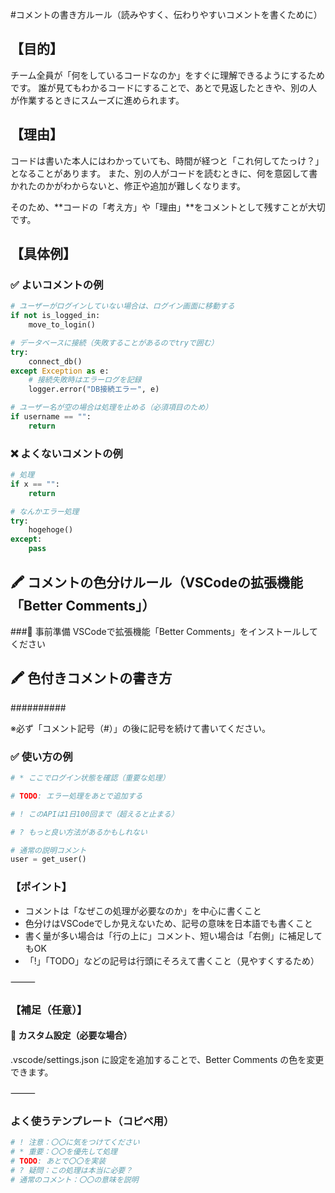 #コメントの書き方ルール（読みやすく、伝わりやすいコメントを書くために）

## 【目的】

チーム全員が「何をしているコードなのか」をすぐに理解できるようにするためです。
誰が見てもわかるコードにすることで、あとで見返したときや、別の人が作業するときにスムーズに進められます。

## 【理由】

コードは書いた本人にはわかっていても、時間が経つと「これ何してたっけ？」となることがあります。
また、別の人がコードを読むときに、何を意図して書かれたのかがわからないと、修正や追加が難しくなります。

そのため、**コードの「考え方」や「理由」**をコメントとして残すことが大切です。

## 【具体例】

### ✅ よいコメントの例

``` python
# ユーザーがログインしていない場合は、ログイン画面に移動する
if not is_logged_in:
    move_to_login()
```
``` python
# データベースに接続（失敗することがあるのでtryで囲む）
try:
    connect_db()
except Exception as e:
    # 接続失敗時はエラーログを記録
    logger.error("DB接続エラー", e)
```
``` python
# ユーザー名が空の場合は処理を止める（必須項目のため）
if username == "":
    return
```


### ❌ よくないコメントの例

``` python
# 処理
if x == "":
    return
```
``` python
# なんかエラー処理
try:
    hogehoge()
except:
    pass
```

## 🖍 コメントの色分けルール（VSCodeの拡張機能「Better Comments」）

###🔧 事前準備
VSCodeで拡張機能「Better Comments」をインストールしてください

## 🖍 色付きコメントの書き方

##########

※必ず「コメント記号（#）」の後に記号を続けて書いてください。

### ✅ 使い方の例

``` python
# * ここでログイン状態を確認（重要な処理）

# TODO: エラー処理をあとで追加する

# ! このAPIは1日100回まで（超えると止まる）

# ? もっと良い方法があるかもしれない

# 通常の説明コメント
user = get_user()
```

### 【ポイント】
- コメントは「なぜこの処理が必要なのか」を中心に書くこと
- 色分けはVSCodeでしか見えないため、記号の意味を日本語でも書くこと
- 書く量が多い場合は「行の上に」コメント、短い場合は「右側」に補足してもOK
- 「!」「TODO」などの記号は行頭にそろえて書くこと（見やすくするため）

⸻

### 【補足（任意）】

#### 🧩 カスタム設定（必要な場合）

.vscode/settings.json に設定を追加することで、Better Comments の色を変更できます。

⸻

### よく使うテンプレート（コピペ用）

``` python
# ! 注意：〇〇に気をつけてください
# * 重要：〇〇を優先して処理
# TODO: あとで〇〇を実装
# ? 疑問：この処理は本当に必要？
# 通常のコメント：〇〇の意味を説明
```




